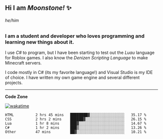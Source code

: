 
<!--
**MoonstoneStudios/MoonstoneStudios** is a ✨ _special_ ✨ repository because its `README.md` (this file) appears on your GitHub profile.

Here are some ideas to get you started:

- 🔭 I’m currently working on ...
- 🌱 I’m currently learning ...
- 👯 I’m looking to collaborate on ...
- 🤔 I’m looking for help with ...
- 💬 Ask me about ...
- 📫 How to reach me: ...
- 😄 Pronouns: ...
- ⚡ Fun fact: ...
-->

## Hi I am _Moonstone!_  ✨
###### he/him
### I am a student and developer who loves programming and learning new things about it.

I use _C#_ to program, but I have been starting to test out the _Luau_ language for Roblox games.
I also know the _Denizen Scripting Language_ to make Minecraft servers.

I code mostly in C# (its my favorite language!) and Visual Studio is my IDE of choice. I have written my own game engine and several different projects.

---

**Code Zone**


[![wakatime](https://wakatime.com/badge/user/35c755da-7226-42ef-89f9-892c03fbcf7e.svg?style=for-the-badge)](https://wakatime.com/@35c755da-7226-42ef-89f9-892c03fbcf7e)
<!--START_SECTION:waka-->

```text
HTML          2 hrs 45 mins   ████████▓░░░░░░░░░░░░░░░░   35.17 %
CSS           2 hrs 2 mins    ██████▓░░░░░░░░░░░░░░░░░░   26.15 %
Lua           1 hr 8 mins     ███▓░░░░░░░░░░░░░░░░░░░░░   14.67 %
C#            1 hr 2 mins     ███▒░░░░░░░░░░░░░░░░░░░░░   13.26 %
Other         47 mins         ██▓░░░░░░░░░░░░░░░░░░░░░░   10.21 %
```

<!--END_SECTION:waka-->
